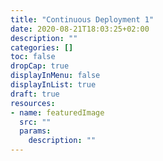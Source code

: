 ```yaml
---
title: "Continuous Deployment 1"
date: 2020-08-21T18:03:25+02:00
description: ""
categories: []
toc: false
dropCap: true
displayInMenu: false
displayInList: true
draft: true
resources:
- name: featuredImage
  src: ""
  params:
    description: ""
---
```

